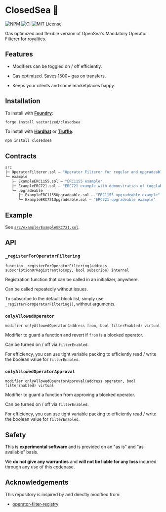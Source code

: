 # ClosedSea 🚪

[![NPM][npm-shield]][npm-url]
[![CI][ci-shield]][ci-url]
[![MIT License][license-shield]][license-url]

Gas optimized and flexible version of OpenSea's Mandatory Operator Filterer for royalties.

## Features

- Modifiers can be toggled on / off efficiently.

- Gas optimized. Saves 1500+ gas on transfers.

- Keeps your cilents and some marketplaces happy.

## Installation

To install with [**Foundry**](https://github.com/gakonst/foundry):

```sh
forge install vectorized/closedsea
```

To install with [**Hardhat**](https://github.com/nomiclabs/hardhat) or [**Truffle**](https://github.com/trufflesuite/truffle):

```sh
npm install closedsea
```

## Contracts

```ml
src
├─ OperatorFilterer.sol — "Operator Filterer for regular and upgradeable contracts"
└─ example
   ├─ ExampleERC1155.sol — "ERC1155 example"
   ├─ ExampleERC721.sol — "ERC721 example with demonstration of togglability"
   └─ upgradeable
      ├─ ExampleERC1155Upgradeable.sol — "ERC1155 upgradeable example"
      └─ ExampleERC721Upgradeable.sol — "ERC721 upgradeable example"
```

## Example

See [`src/example/ExampleERC721.sol`](./src/example/ExampleERC721.sol).

## API

### `_registerForOperatorFiltering`
```solidity 
function _registerForOperatorFiltering(address subscriptionOrRegistrantToCopy, bool subscribe) internal
````
Registration function that can be called in an initializer, anywhere.  

Can be called repeatedly without issues.

To subscribe to the default block list, simply use `_registerForOperatorFiltering()`, without arguments.

### `onlyAllowedOperator`
```solidity
modifier onlyAllowedOperator(address from, bool filterEnabled) virtual
```  
Modifier to guard a function and revert if `from` is a blocked operator.  

Can be turned on / off via `filterEnabled`.

For efficiency, you can use tight variable packing to efficiently read / write the boolean value for `filterEnabled`.

### `onlyAllowedOperatorApproval`
```solidity
modifier onlyAllowedOperatorApproval(address operator, bool filterEnabled) virtual
```  
Modifier to guard a function from approving a blocked operator.  

Can be turned on / off via `filterEnabled`.

For efficiency, you can use tight variable packing to efficiently read / write the boolean value for `filterEnabled`.

## Safety

This is **experimental software** and is provided on an "as is" and "as available" basis.

We **do not give any warranties** and **will not be liable for any loss** incurred through any use of this codebase.

## Acknowledgements

This repository is inspired by and directly modified from:

- [operator-filter-registry](https://github.com/ProjectOpenSea/operator-filter-registry)

[npm-shield]: https://img.shields.io/npm/v/closedsea.svg
[npm-url]: https://www.npmjs.com/package/closedsea

[ci-shield]: https://img.shields.io/github/workflow/status/vectorized/closedsea/ci?label=build
[ci-url]: https://github.com/vectorized/closedsea/actions/workflows/ci.yml

[license-shield]: https://img.shields.io/badge/License-MIT-green.svg
[license-url]: https://github.com/vectorized/closedsea/blob/main/LICENSE.txt
